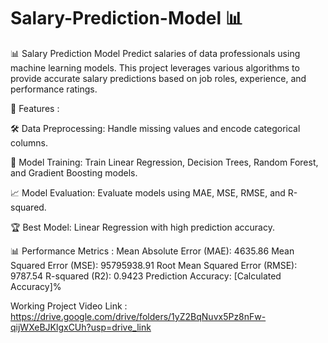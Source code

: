 # Salary-Prediction-Model 📊

📊 Salary Prediction Model Predict salaries of data professionals using machine learning models. This project leverages various algorithms to provide accurate salary predictions based on job roles, experience, and performance ratings.

🔧 Features : 

🛠 Data Preprocessing: Handle missing values and encode categorical columns.

🤖 Model Training: Train Linear Regression, Decision Trees, Random Forest, and Gradient Boosting models.

📈 Model Evaluation: Evaluate models using MAE, MSE, RMSE, and R-squared.

🏆 Best Model: Linear Regression with high prediction accuracy.

📊 Performance Metrics : 
Mean Absolute Error (MAE): 4635.86
Mean Squared Error (MSE): 95795938.91
Root Mean Squared Error (RMSE): 9787.54
R-squared (R2): 0.9423
Prediction Accuracy: [Calculated Accuracy]%

Working Project Video Link : https://drive.google.com/drive/folders/1yZ2BqNuvx5Pz8nFw-qijWXeBJKlgxCUh?usp=drive_link
